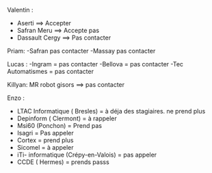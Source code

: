 
Valentin : 
- Aserti ==> Accepter
- Safran Meru ==> Accepte pas
- Dassault Cergy ==> Pas contacter

Priam:
-Safran pas contacter
-Massay pas contacter

Lucas :
-Ingram = pas contacter
-Bellova = pas contacter
-Tec Automatismes = pas contacter

Killyan:
MR robot gisors ==> pas contacter 

Enzo :
- LTAC Informatique ( Bresles) = à déja des stagiaires. ne prend plus
- Depinform ( Clermont) = à rappeler 
- Msi60 (Ponchon) = Prend pas 
- Isagri = Pas appeler
- Cortex = prend plus 
- Sicomel = à appeler
- iTi- informatique (Crépy-en-Valois) = pas appeler 
- CCDE ( Hermes) = prends passs
